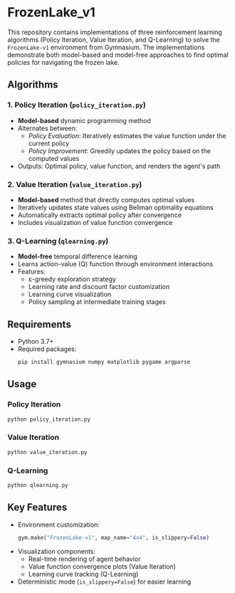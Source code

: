 # FrozenLake_v1

This repository contains implementations of three reinforcement learning algorithms (Policy Iteration, Value Iteration, and Q-Learning) to solve the `FrozenLake-v1` environment from Gymnasium. The implementations demonstrate both model-based and model-free approaches to find optimal policies for navigating the frozen lake.

## Algorithms

### 1. Policy Iteration (`policy_iteration.py`)
- **Model-based** dynamic programming method
- Alternates between:
  - *Policy Evaluation*: Iteratively estimates the value function under the current policy
  - *Policy Improvement*: Greedily updates the policy based on the computed values
- Outputs: Optimal policy, value function, and renders the agent's path

### 2. Value Iteration (`value_iteration.py`)
- **Model-based** method that directly computes optimal values
- Iteratively updates state values using Bellman optimality equations
- Automatically extracts optimal policy after convergence
- Includes visualization of value function convergence

### 3. Q-Learning (`qlearning.py`)
- **Model-free** temporal difference learning
- Learns action-value (Q) function through environment interactions
- Features:
  - ε-greedy exploration strategy
  - Learning rate and discount factor customization
  - Learning curve visualization
  - Policy sampling at intermediate training stages

## Requirements
- Python 3.7+
- Required packages:
  ```bash
  pip install gymnasium numpy matplotlib pygame argparse
  ```

## Usage

### Policy Iteration
```bash
python policy_iteration.py
```

### Value Iteration
```bash
python value_iteration.py
```

### Q-Learning
```bash
python qlearning.py 
```

## Key Features
- Environment customization:
  ```python
  gym.make("FrozenLake-v1", map_name="4x4", is_slippery=False)
  ```
- Visualization components:
  - Real-time rendering of agent behavior
  - Value function convergence plots (Value Iteration)
  - Learning curve tracking (Q-Learning)
- Deterministic mode (`is_slippery=False`) for easier learning

